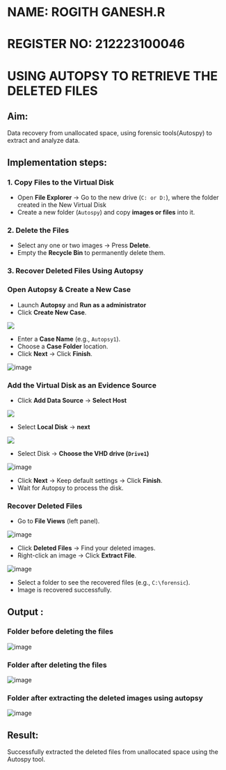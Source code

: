 # NAME: ROGITH GANESH.R
# REGISTER NO: 212223100046

# USING AUTOPSY TO RETRIEVE THE DELETED FILES


## **Aim:**
Data recovery from unallocated space, using forensic tools(Autospy) to extract and analyze data.

## **Implementation steps:**

### **1. Copy Files to the Virtual Disk**  
- Open **File Explorer** → Go to the new drive (`C: or D:`), where the folder created in the New Virtual Disk
- Create a new folder (`Autospy`) and copy **images or files** into it.  

### **2. Delete the Files**  
- Select any one or two images → Press **Delete**.  
- Empty the **Recycle Bin** to permanently delete them.  

### **3. Recover Deleted Files Using Autopsy**  
### **Open Autopsy & Create a New Case** 

- Launch **Autopsy** and **Run as a administrator**  
- Click **Create New Case**.  

![](./images/a1.png)

- Enter a **Case Name** (e.g., `Autopsy1`).  
- Choose a **Case Folder** location.  
- Click **Next** → Click **Finish**.  

![image](https://github.com/user-attachments/assets/26bea7a9-18fe-4aad-99a0-c4772fb264ec)


### **Add the Virtual Disk as an Evidence Source**  
- Click **Add Data Source**  → **Select Host**

![](./images/a3.png)

- Select **Local Disk** → **next** 

![](./images/a4.png)

- Select Disk → **Choose the VHD drive (`Drive1`)**

![image](https://github.com/user-attachments/assets/a88c6d24-f9ea-47a4-bdca-7c0937673d3c)


- Click **Next** → Keep default settings → Click **Finish**.  
- Wait for Autopsy to process the disk.  

### **Recover Deleted Files**  
- Go to **File Views** (left panel).  

![image](https://github.com/user-attachments/assets/da97403b-2f0c-49f2-83d7-c9d034cbd97c)

- Click **Deleted Files** → Find your deleted images.  
- Right-click an image → Click **Extract File**.  

![image](https://github.com/user-attachments/assets/91e991ca-1319-4ec9-bcf2-dd3bac173493)


- Select a folder to see the recovered files (e.g., `C:\forensic`).  
- Image is recovered successfully.


## Output :
### Folder before deleting the files
![image](https://github.com/user-attachments/assets/b3bf5b17-918b-42d8-b3e1-c5952e638194)


### Folder after deleting the files
![image](https://github.com/user-attachments/assets/bd827fd2-94e3-4449-911c-0f9a547a4725)


### Folder after extracting the deleted images using autopsy


![image](https://github.com/user-attachments/assets/4aa48c63-6bf4-4b96-8acd-e85bf2235f7a)


## Result:
Successfully extracted the deleted files from unallocated space using the Autospy tool.
